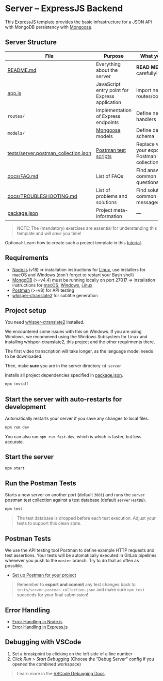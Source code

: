 # Server – ExpressJS Backend

This [ExpressJS](https://expressjs.com/) template provides the basic infrastructure for a JSON API with MongoDB persistency with [Mongoose](https://mongoosejs.com/).

## Server Structure

| File                                                                         | Purpose                                                                                 | What you do?                                       |
| ---------------------------------------------------------------------------- | --------------------------------------------------------------------------------------- | -------------------------------------------------- |
| [README.md](./README.md)                                                     | Everything about the server                                                             | **READ ME** carefully!                             |
| [app.js](./app.js)                                                           | JavaScript entry point for Express application                                          | Import new routes/controllers                      |
| `routes/`                                                                    | Implementation of Express endpoints                                                     | Define new route handlers                          |
| `models/`                                                                    | [Mongoose](https://mongoosejs.com/) models                                              | Define data schema                                 |
| [tests/server.postman_collection.json](tests/server.postman_collection.json) | [Postman test scripts](https://learning.postman.com/docs/postman/scripts/test-scripts/) | Replace with your exported Postman test collection |
| [docs/FAQ.md](docs/FAQ.md)                                                   | List of FAQs                                                                            | Find answers to common questions                   |
| [docs/TROUBLESHOOTING.md](docs/TROUBLESHOOTING.md)                           | List of problems and solutions                                                          | Find solutions for common error messages           |
| [package.json](package.json)                                                 | Project meta-information                                                                | —                                                  |

> NOTE: The (mandatory) exercises are essential for understanding this template and will _save_ you time!

Optional: Learn how to create such a project template in this [tutorial](https://developer.mozilla.org/en-US/docs/Learn/Server-side/Express_Nodejs/skeleton_website).

## Requirements

- [Node.js](https://nodejs.org/en/download/) (v18) => installation instructions for [Linux](https://github.com/nodesource/distributions), use installers for macOS and Windows (don't forget to restart your Bash shell)
- [MongoDB](https://www.mongodb.com/download-center/community?jmp=nav) (>=v4.4) must be running locally on port 27017 => installation instructions for [macOS](https://github.com/joe4dev/dit032-setup/blob/master/macOS.md#mongodb), [Windows](https://github.com/joe4dev/dit032-setup/blob/master/Windows.md#mongodb), [Linux](https://github.com/joe4dev/dit032-setup/blob/master/Linux.md#mongodb)
- [Postman](https://www.getpostman.com/downloads/) (>=v8) for API testing
- [whisper-ctranslate2](https://github.com/Softcatala/whisper-ctranslate2) for subtitle generation

## Project setup

You need [whisper-ctranslate2](https://github.com/Softcatala/whisper-ctranslate2) installed.

We encountered some issues with this on Windows. If you are using Windows, we recommend using the Windows Subsystem for Linux and installing whisper-ctranslate2, this project and the other requirments there.

The first video transcription will take longer, as the language model needs to be downloaded.

Then, make **sure** you are in the server directory `cd server`

Installs all project dependencies specified in [package.json](./package.json).

```bash
npm install
```

## Start the server with auto-restarts for development

Automatically restarts your server if you save any changes to local files.

```bash
npm run dev
```

You can also run `npm run fast-dev`, which is which is faster, but less accurate.

## Start the server

```bash
npm start
```

## Run the Postman Tests

Starts a new server on another port (default `3001`) and runs the `server` postman test collection against a test database (default `serverTestDB`).

```bash
npm test
```

> The test database is dropped before each test execution. Adjust your tests to support this clean state.

## Postman Tests

We use the API testing tool Postman to define example HTTP requests and test assertions. Your tests will be automatically executed in GitLab pipelines whenever you push to the `master` branch. Try to do that as often as possible.

- [Set up Postman for your project](./docs/POSTMAN.md)

> Remember to **export and commit** any test changes back to `tests/server.postman_collection.json` and make sure `npm test` succeeds for your final submission!

## Error Handling

- [Error Handling in Node.js](https://www.joyent.com/node-js/production/design/errors)
- [Error Handling in Express.js](https://expressjs.com/en/guide/error-handling.html)

## Debugging with VSCode

1. Set a breakpoint by clicking on the left side of a line number
2. Click _Run > Start Debugging_ (Choose the "Debug Server" config if you opened the combined workspace)

> Learn more in the [VSCode Debugging Docs](https://code.visualstudio.com/docs/editor/debugging).
